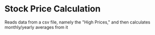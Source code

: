 # Stock Price Calculation

Reads data from a csv file, namely the "High Prices," and then calculates monthly/yearly averages from it